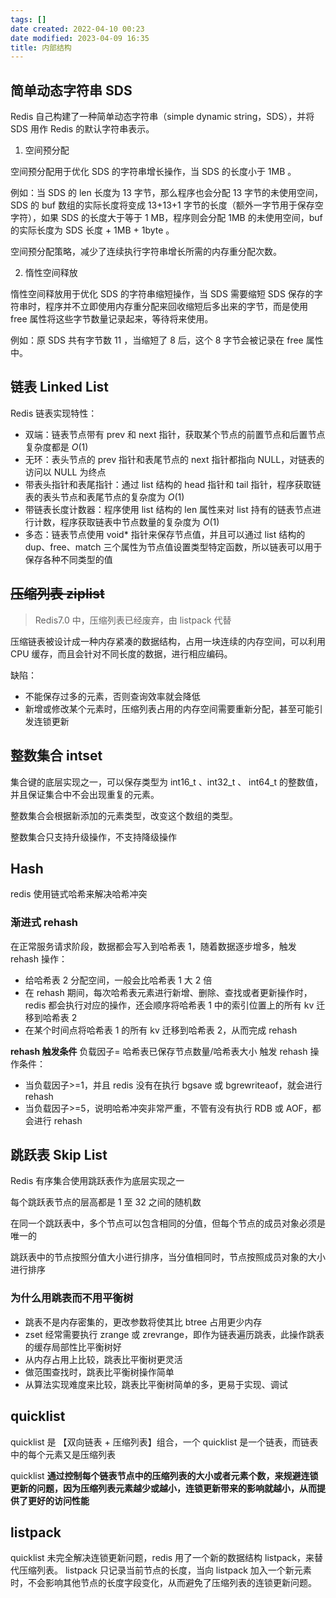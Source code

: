 ```yaml
---
tags: []
date created: 2022-04-10 00:23
date modified: 2023-04-09 16:35
title: 内部结构
---
```


## 简单动态字符串 SDS

Redis 自己构建了一种简单动态字符串（simple dynamic string，SDS），并将 SDS 用作 Redis 的默认字符串表示。

1. 空间预分配

空间预分配用于优化 SDS 的字符串增长操作，当 SDS 的长度小于 1MB 。

例如：当 SDS 的 len 长度为 13 字节，那么程序也会分配 13 字节的未使用空间，SDS 的 buf 数组的实际长度将变成 13+13+1 字节的长度（额外一字节用于保存空字符），如果 SDS 的长度大于等于 1 MB，程序则会分配 1MB 的未使用空间，buf 的实际长度为 SDS 长度 + 1MB + 1byte 。

空间预分配策略，减少了连续执行字符串增长所需的内存重分配次数。

2. 惰性空间释放

惰性空间释放用于优化 SDS 的字符串缩短操作，当 SDS 需要缩短 SDS 保存的字符串时，程序并不立即使用内存重分配来回收缩短后多出来的字节，而是使用 free 属性将这些字节数量记录起来，等待将来使用。

例如：原 SDS 共有字节数 11 ，当缩短了 8 后，这个 8 字节会被记录在 free 属性中。

## 链表 Linked List

  Redis 链表实现特性：
  - 双端：链表节点带有 prev 和 next 指针，获取某个节点的前置节点和后置节点复杂度都是 $O(1)$
  - 无环：表头节点的 prev 指针和表尾节点的 next 指针都指向 NULL，对链表的访问以 NULL 为终点
  - 带表头指针和表尾指针：通过 list 结构的 head 指针和 tail 指针，程序获取链表的表头节点和表尾节点的复杂度为 $O(1)$
  - 带链表长度计数器：程序使用 list 结构的 len 属性来对 list 持有的链表节点进行计数，程序获取链表中节点数量的复杂度为 $O(1)$
  - 多态：链表节点使用 void* 指针来保存节点值，并且可以通过 list 结构的 dup、free、match 三个属性为节点值设置类型特定函数，所以链表可以用于保存各种不同类型的值
  

## ~~压缩列表 ziplist~~

> Redis7.0 中，压缩列表已经废弃，由 listpack 代替

压缩链表被设计成一种内存紧凑的数据结构，占用一块连续的内存空间，可以利用 CPU 缓存，而且会针对不同长度的数据，进行相应编码。

缺陷：
- 不能保存过多的元素，否则查询效率就会降低
- 新增或修改某个元素时，压缩列表占用的内存空间需要重新分配，甚至可能引发连锁更新

## 整数集合 intset

集合键的底层实现之一，可以保存类型为 int16_t 、int32_t 、 int64_t 的整数值，并且保证集合中不会出现重复的元素。

整数集合会根据新添加的元素类型，改变这个数组的类型。

整数集合只支持升级操作，不支持降级操作

## Hash

redis 使用链式哈希来解决哈希冲突

### 渐进式 rehash

在正常服务请求阶段，数据都会写入到哈希表 1，随着数据逐步增多，触发 rehash 操作：
- 给哈希表 2 分配空间，一般会比哈希表 1 大 2 倍
- 在 rehash 期间，每次哈希表元素进行新增、删除、查找或者更新操作时，redis 都会执行对应的操作，还会顺序将哈希表 1 中的索引位置上的所有 kv 迁移到哈希表 2
- 在某个时间点将哈希表 1 的所有 kv 迁移到哈希表 2，从而完成 rehash

**rehash 触发条件**
负载因子= 哈希表已保存节点数量/哈希表大小
触发 rehash 操作条件：
- 当负载因子>=1，并且 redis 没有在执行 bgsave 或 bgrewriteaof，就会进行 rehash
- 当负载因子>=5，说明哈希冲突非常严重，不管有没有执行 RDB 或 AOF，都会进行 rehash

## 跳跃表 Skip List

Redis 有序集合使用跳跃表作为底层实现之一

每个跳跃表节点的层高都是 1 至 32 之间的随机数

在同一个跳跃表中，多个节点可以包含相同的分值，但每个节点的成员对象必须是唯一的

跳跃表中的节点按照分值大小进行排序，当分值相同时，节点按照成员对象的大小进行排序

### 为什么用跳表而不用平衡树

- 跳表不是内存密集的，更改参数将使其比 btree 占用更少内存
- zset 经常需要执行 zrange 或 zrevrange，即作为链表遍历跳表，此操作跳表的缓存局部性比平衡树好
- 从内存占用上比较，跳表比平衡树更灵活
- 做范围查找时，跳表比平衡树操作简单
- 从算法实现难度来比较，跳表比平衡树简单的多，更易于实现、调试

## quicklist

quicklist 是 【双向链表 + 压缩列表】组合，一个 quicklist 是一个链表，而链表中的每个元素又是压缩列表

quicklist **通过控制每个链表节点中的压缩列表的大小或者元素个数，来规避连锁更新的问题，因为压缩列表元素越少或越小，连锁更新带来的影响就越小，从而提供了更好的访问性能**

## listpack

quicklist 未完全解决连锁更新问题，redis 用了一个新的数据结构 listpack，来替代压缩列表。
listpack 只记录当前节点的长度，当向 listpack 加入一个新元素时，不会影响其他节点的长度字段变化，从而避免了压缩列表的连锁更新问题。